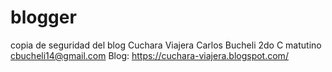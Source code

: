 # blogger
copia de seguridad del blog Cuchara Viajera 
Carlos Bucheli
2do C matutino
cbucheli14@gmail.com
Blog: https://cuchara-viajera.blogspot.com/

